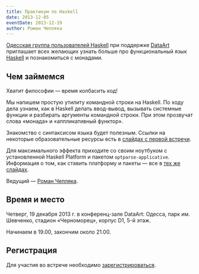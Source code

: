 ```yaml
---
title: Практикум по Haskell
date: 2013-12-05
eventDate: 2013-12-19
author: Роман Чепляка
---
```


[Одесская группа пользователей Haskell][odhug] при поддержке
[DataArt][dataart] приглашает всех желающих узнать больше про функциональный
язык [Haskell][] и познакомиться с монадами.

[Haskell]: http://haskell.org/

## Чем займемся

Хватит философии — время колбасить код!

Мы напишем простую утилиту командной строки на Haskell. По ходу дела узнаем, как
в Haskell делать ввод-вывод, вызывать системные функции и разбирать аргументы
командной строки. При этом прозвучат слова «монада» и «аппликативный функтор».

Знакомство с синтаксисом языка будет полезным.
Ссылки на некоторые образовательные ресурсы есть в [слайдах с первой
встречи][oldslides].

[oldslides]: http://ro-che.info/docs/2013-10-15-haskell-ecosystem.html

Для максимального эффекта приходите со своим ноутбуком с установленной Haskell
Platform и пакетом `optparse-applicative`. Информация о том, как ставить платформу и
пакеты — все в [тех же слайдах][oldslides].

Ведущий — [Роман Чепляка](http://ro-che.info/).

## Время и место

Четверг, 19 декабря 2013 г. в конференц-зале DataArt: Одесса, парк им. Шевченко,
стадион «Черноморец», корпус D1, 5-й этаж.

Начинаем в 19.00, закончим около 21.00.

## Регистрация

Для участия во встрече необходимо [зарегистрироваться][reg].

[odhug]: http://odhug.github.io/
[dataart]: http://dataart.ua/
[reg]: https://docs.google.com/forms/d/10bKas8mwDswaV8G3gZin-JgfNIu-KBbr1BrmBnbcPQM/viewform
